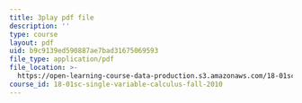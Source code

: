 ```yaml
---
title: 3play pdf file
description: ''
type: course
layout: pdf
uid: b9c9139ed590887ae7bad31675069593
file_type: application/pdf
file_location: >-
  https://open-learning-course-data-production.s3.amazonaws.com/18-01sc-single-variable-calculus-fall-2010/b9c9139ed590887ae7bad31675069593_HgEqXhsIq_g.pdf
course_id: 18-01sc-single-variable-calculus-fall-2010
---
```

